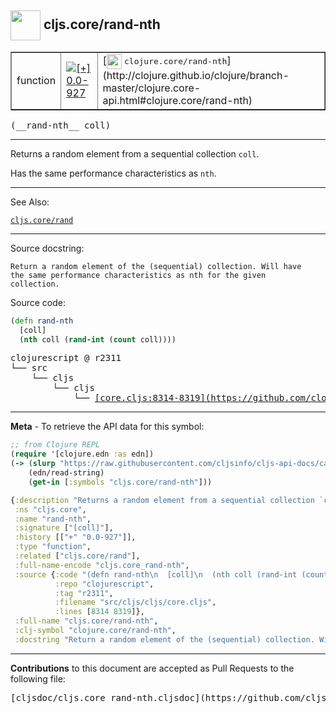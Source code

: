 ## <img width="48px" valign="middle" src="http://i.imgur.com/Hi20huC.png"> cljs.core/rand-nth

 <table border="1">
<tr>

<td>function</td>
<td><a href="https://github.com/cljsinfo/cljs-api-docs/tree/0.0-927"><img valign="middle" alt="[+] 0.0-927" src="https://img.shields.io/badge/+-0.0--927-lightgrey.svg"></a> </td>
<td>
[<img height="24px" valign="middle" src="http://i.imgur.com/1GjPKvB.png"> <samp>clojure.core/rand-nth</samp>](http://clojure.github.io/clojure/branch-master/clojure.core-api.html#clojure.core/rand-nth)
</td>
</tr>
</table>

 <samp>
(__rand-nth__ coll)<br>
</samp>

---

Returns a random element from a sequential collection `coll`.

Has the same performance characteristics as `nth`.

---


See Also:

[`cljs.core/rand`](cljs.core_rand.md)<br>

---

Source docstring:

```
Return a random element of the (sequential) collection. Will have
the same performance characteristics as nth for the given
collection.
```

Source code:

```clj
(defn rand-nth
  [coll]
  (nth coll (rand-int (count coll))))
```

 <pre>
clojurescript @ r2311
└── src
    └── cljs
        └── cljs
            └── <ins>[core.cljs:8314-8319](https://github.com/clojure/clojurescript/blob/r2311/src/cljs/cljs/core.cljs#L8314-L8319)</ins>
</pre>


---

__Meta__ - To retrieve the API data for this symbol:

```clj
;; from Clojure REPL
(require '[clojure.edn :as edn])
(-> (slurp "https://raw.githubusercontent.com/cljsinfo/cljs-api-docs/catalog/cljs-api.edn")
    (edn/read-string)
    (get-in [:symbols "cljs.core/rand-nth"]))
```

```clj
{:description "Returns a random element from a sequential collection `coll`.\n\nHas the same performance characteristics as `nth`.",
 :ns "cljs.core",
 :name "rand-nth",
 :signature ["[coll]"],
 :history [["+" "0.0-927"]],
 :type "function",
 :related ["cljs.core/rand"],
 :full-name-encode "cljs.core_rand-nth",
 :source {:code "(defn rand-nth\n  [coll]\n  (nth coll (rand-int (count coll))))",
          :repo "clojurescript",
          :tag "r2311",
          :filename "src/cljs/cljs/core.cljs",
          :lines [8314 8319]},
 :full-name "cljs.core/rand-nth",
 :clj-symbol "clojure.core/rand-nth",
 :docstring "Return a random element of the (sequential) collection. Will have\nthe same performance characteristics as nth for the given\ncollection."}

```

---

__Contributions__ to this document are accepted as Pull Requests to the following file:

 <pre>
[cljsdoc/cljs.core_rand-nth.cljsdoc](https://github.com/cljsinfo/cljs-api-docs/blob/master/cljsdoc/cljs.core_rand-nth.cljsdoc)
</pre>

